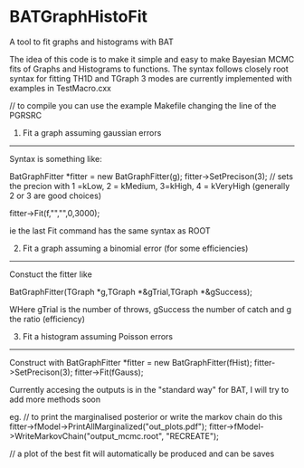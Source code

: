 # BATGraphHistoFit
A tool to fit graphs and histograms with BAT


The idea of this code is to make it simple and easy to make Bayesian MCMC fits of Graphs and Histograms to functions.
The syntax follows closely root syntax for fitting TH1D and TGraph
3 modes are currently implemented with examples in TestMacro.cxx



// to compile you can use the example Makefile changing the line of the PGRSRC


1) Fit a graph assuming gaussian errors
-----------------------------------------------------------------------------------------------

Syntax is something like:

  BatGraphFitter *fitter = new BatGraphFitter(g);
  fitter->SetPrecison(3);
  // sets the precion with 1 =kLow, 2 = kMedium, 3=kHigh, 4 = kVeryHigh (generally 2 or 3 are good choices)
  
  fitter->Fit(f,"","",0,3000);

  ie the last Fit command has the same syntax as ROOT






2) Fit a graph assuming a binomial error (for some efficiencies)
-----------------------------------------------------------------------------------------------

Constuct the fitter like

   BatGraphFitter(TGraph *g,TGraph *&gTrial,TGraph *&gSuccess);

WHere gTrial is the number of throws, gSuccess the number of catch and g the ratio (efficiency)





3) Fit a histogram assuming Poisson errors
-----------------------------------------------------------------------------------------------

Construct with
  BatGraphFitter *fitter = new BatGraphFitter(fHist);
  fitter->SetPrecison(3);
  fitter->Fit(fGauss);




Currently accesing the outputs is in the "standard way" for BAT, I will try to add more methods soon

eg.
  // to print the marginalised posterior or write the markov chain do this
  fitter->fModel->PrintAllMarginalized("out_plots.pdf");
  fitter->fModel->WriteMarkovChain("output_mcmc.root", "RECREATE");

  // a plot of the best fit will automatically be produced and can be saves
  
